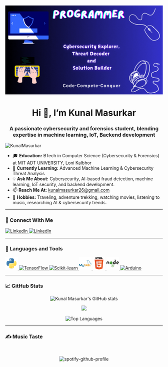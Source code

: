 [![Header](https://github.com/kunal-masurkar/Kunal-Masurkar/blob/main/banner.gif)](https://kunal-masurkar.github.io/Portfolio/)

<h1 align="center">Hi 👋, I’m Kunal Masurkar</h1>
<h3 align="center">A passionate cybersecurity and forensics student, blending expertise in machine learning, IoT, Backend development</h3>

<p align="left">
  <img src="https://komarev.com/ghpvc/?username=KunalMasurkar&label=Profile%20views&color=0000e6&style=bold" alt="KunalMasurkar" />
</p>

- 🎓 **Education:** BTech in Computer Science (Cybersecurity & Forensics) at MIT ADT UNIVERSITY, Loni Kalbhor  
- 🌱 **Currently Learning:** Advanced Machine Learning & Cybersecurity Threat Analysis  
- 💡 **Ask Me About:** Cybersecurity, AI-based fraud detection, machine learning, IoT security, and backend development.  
- 📫 **Reach Me At:** kunalmasurkar26@gmail.com 
- 🎯 **Hobbies:** Traveling, adventure trekking, watching movies, listening to music, researching AI & cybersecurity trends.  

---

### 🤝 Connect With Me  
<p align="left">
  <a href="https://linkedin.com/in/kunal-masurkar-8494a123a" target="_blank">
    <img src="https://encrypted-tbn0.gstatic.com/images?q=tbn:ANd9GcQRZy25qVnXim0IHxSZ9q0eQiW3E-NHXxDjuQ&s" alt="LinkedIn" width="30" height="30"/>
  </a>
  <a href="https://g.dev/KunalMasurkar" target="_blank">
    <img src="https://uxwing.com/wp-content/themes/uxwing/download/brands-and-social-media/google-color-icon.svg" alt="LinkedIn" width="30" height="30"/>
  </a>
</p>

---

### 🧰 Languages and Tools  
<p align="left">
  <a href="https://www.python.org" target="_blank" rel="noreferrer">
    <img src="https://raw.githubusercontent.com/devicons/devicon/master/icons/python/python-original.svg" alt="Python" width="40" height="40" />
  </a>
  <a href="https://www.tensorflow.org" target="_blank" rel="noreferrer">
    <img src="https://www.vectorlogo.zone/logos/tensorflow/tensorflow-icon.svg" alt="TensorFlow" width="40" height="40" />
  </a>
  <a href="https://scikit-learn.org/" target="_blank" rel="noreferrer">
    <img src="https://upload.wikimedia.org/wikipedia/commons/0/05/Scikit_learn_logo_small.svg" alt="Scikit-learn" width="40" height="40"/>
  </a>
  <a href="https://www.mysql.com/" target="_blank" rel="noreferrer">
    <img src="https://raw.githubusercontent.com/devicons/devicon/master/icons/mysql/mysql-original-wordmark.svg" alt="MySQL" width="40" height="40"/>
  </a>
  <a href="https://www.w3.org/html/" target="_blank" rel="noreferrer">
    <img src="https://raw.githubusercontent.com/devicons/devicon/master/icons/html5/html5-original-wordmark.svg" alt="HTML5" width="40" height="40" />
  </a>
  <a href="https://nodejs.org" target="_blank" rel="noreferrer">
    <img src="https://raw.githubusercontent.com/devicons/devicon/master/icons/nodejs/nodejs-original-wordmark.svg" alt="Node.js" width="40" height="40" />
  </a>
  <a href="https://www.arduino.cc/" target="_blank" rel="noreferrer">
    <img src="https://cdn.worldvectorlogo.com/logos/arduino-1.svg" alt="Arduino" width="40" height="40"/>
  </a>
</p>

---
### 📈 GitHub Stats  

<p align="center">
  <img src="https://github-readme-stats.vercel.app/api?username=kunal-masurkar&show_icons=true&include_all_commits=true&count_private=true&theme=radical" alt="Kunal Masurkar's GitHub stats" />
</p>
<p align="center">
 <img src="https://github-readme-streak-stats.herokuapp.com/?user=kunal-masurkar&theme=dark&hide_border=false"/>

</p>

<p align="center">
  <img src="https://github-readme-stats.vercel.app/api/top-langs/?username=kunal-masurkar&layout=compact&theme=radical" alt="Top Languages" />
</p>

---
### ✍ Music Taste  
&nbsp;<div align="center">
 ![spotify-github-profile](https://spotify-github-profile.kittinanx.com/api/view?uid=9r1d70h4khphyl295un7sxi9n&cover_image=true&theme=default&show_offline=false&background_color=121212&interchange=false)
</div>
